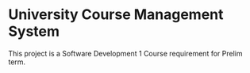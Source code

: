 # University Course Management System

This project is a Software Development 1 Course requirement for Prelim term.


